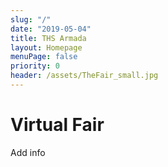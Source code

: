 ```yaml
---
slug: "/"
date: "2019-05-04"
title: THS Armada
layout: Homepage
menuPage: false
priority: 0
header: /assets/TheFair_small.jpg
---
```


# Virtual Fair
Add info
